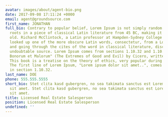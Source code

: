 ```yaml
---
avatar: images/about/agent-bio.png
date: 2017-09-08 17:11:24 +0000
email: agent@groundsource.com
first_name: JONATHAN
full_bio: Contrary to popular belief, Lorem Ipsum is not simply random text. It has
  roots in a piece of classical Latin literature from 45 BC, making it over 2000 years
  old. Richard McClintock, a Latin professor at Hampden-Sydney College in Virginia,
  looked up one of the more obscure Latin words, consectetur, from a Lorem Ipsum passage,
  and going through the cites of the word in classical literature, discovered the
  undoubtable source. Lorem Ipsum comes from sections 1.10.32 and 1.10.33 of "de Finibus
  Bonorum et Malorum" (The Extremes of Good and Evil) by Cicero, written in 45 BC.
  This book is a treatise on the theory of ethics, very popular during the Renaissance.
  The first line of Lorem Ipsum, "Lorem ipsum dolor sit amet..", comes from a line
  in section 1.10.32.
last_name: DOE
phone: 555.555.5555
short_bio: Stet clita kasd gubergren, no sea takimata sanctus est Lorem ipsum dolor
  sit amet. Stet clita kasd gubergren, no sea takimata sanctus est Lorem ipsum dolor
  sit amet.
title: Licensed Real Estate Salesperson
position: Licensed Real Estate Salesperson
undefined: ''
---
```

